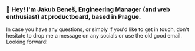 ###  👋 Hey! I'm Jakub Beneš, Engineering Manager (and web enthusiast) at productboard, based in Prague.

In case you have any questions, or simply if you'd like to get in touch, don't hesitate to drop me a message on any socials or use the old good email. Looking forward!
